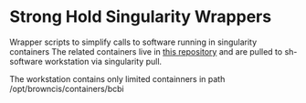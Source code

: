 # Strong Hold Singularity Wrappers

Wrapper scripts to simplify calls to software running in singularity containers
The related containers live in [this repository](https://github.com/brown-ccv/docker-stacks/tree/master/stronghold) and are pulled to sh-software workstation via singularity pull. 

The workstation contains only limited containners in path /opt/browncis/containers/bcbi